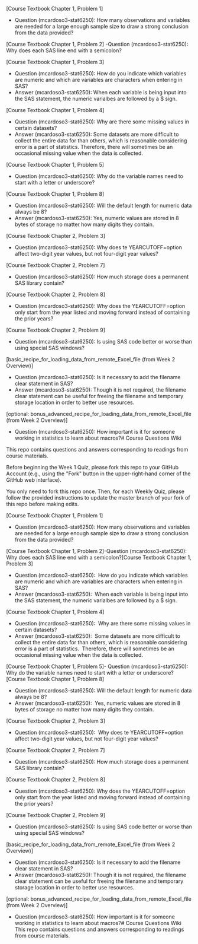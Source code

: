 [Course Textbook Chapter 1, Problem 1]
- Question (mcardoso3-stat6250): How many observations and variables are needed for a large enough sample size to draw a strong conclusion from the data provided?

[Course Textbook Chapter 1, Problem 2]
-Question (mcardoso3-stat6250):  Why does each SAS line end with a semicolon?

[Course Textbook Chapter 1, Problem 3]
- Question (mcardoso3-stat6250):  How do you indicate which variables are numeric and which are variables are characters when entering in SAS?
- Answer (mcardoso3-stat6250):  When each variable is being input into the SAS statement, the numeric varialbes are followed by a $ sign.

[Course Textbook Chapter 1, Problem 4]
- Question (mcardoso3-stat6250):  Why are there some missing values in certain datasets?
- Answer (mcardoso3-stat6250):  Some datasets are more difficult to collect the entire data for than others, which is reasonable considering error is a part of statistics.  Therefore, there will sometimes be an occasional missing value when the data is collected.

[Course Textbook Chapter 1, Problem 5]
- Question (mcardoso3-stat6250): Why do the variable names need to start with a letter or underscore?

[Course Textbook Chapter 1, Problem 8]
- Question (mcardoso3-stat6250): Will the default length for numeric data always be 8?
- Answer (mcardoso3-stat6250):  Yes, numeric values are stored in 8 bytes of storage no matter how many digits they contain.

[Course Textbook Chapter 2, Problem 3]
- Question (mcardoso3-stat6250):  Why does te YEARCUTOFF=option affect two-digit year values, but not four-digit year values?

[Course Textbook Chapter 2, Problem 7]
- Question (mcardoso3-stat6250): How much storage does a permanent SAS library contain?

[Course Textbook Chapter 2, Problem 8]
- Question (mcardoso3-stat6250): Why does the YEARCUTOFF=option only start from the year listed and moving forward instead of containing the prior years?

[Course Textbook Chapter 2, Problem 9]
- Question (mcardoso3-stat6250): Is using SAS code better or worse than using special SAS windows?

[basic_recipe_for_loading_data_from_remote_Excel_file (from Week 2 Overview)]
- Question (mcardoso3-stat6250): Is it necessary to add the filename clear statement in SAS?
- Answer (mcardoso3-stat6250):  Though it is not required, the filename clear statement can be useful for freeing the filename and temporary storage location in order to better use resources.

[optional: bonus_advanced_recipe_for_loading_data_from_remote_Excel_file (from Week 2 Overview)]
- Question (mcardoso3-stat6250): How important is it for someone working in statistics to learn about macros?# Course Questions Wiki

This repo contains questions and answers corresponding to readings from course materials.

Before beginning the Week 1 Quiz, please fork this repo to your GitHub Account (e.g., using the "Fork" button in the upper-right-hand corner of the GitHub web interface).

You only need to fork this repo once. Then, for each Weekly Quiz, please follow the provided instructions to update the master branch of your fork of this repo before making edits.

[Course Textbook Chapter 1, Problem 1]
- Question (mcardoso3-stat6250): How many observations and variables are needed for a large enough sample size to draw a strong conclusion from the data provided?

[Course Textbook Chapter 1, Problem 2]-Question (mcardoso3-stat6250):  Why does each SAS line end with a semicolon?[Course Textbook Chapter 1, Problem 3]
- Question (mcardoso3-stat6250):  How do you indicate which variables are numeric and which are variables are characters when entering in SAS?
- Answer (mcardoso3-stat6250):  When each variable is being input into the SAS statement, the numeric varialbes are followed by a $ sign.

[Course Textbook Chapter 1, Problem 4]
- Question (mcardoso3-stat6250):  Why are there some missing values in certain datasets?
- Answer (mcardoso3-stat6250):  Some datasets are more difficult to collect the entire data for than others, which is reasonable considering error is a part of statistics.  Therefore, there will sometimes be an occasional missing value when the data is collected.

[Course Textbook Chapter 1, Problem 5]- Question (mcardoso3-stat6250): Why do the variable names need to start with a letter or underscore?[Course Textbook Chapter 1, Problem 8]
- Question (mcardoso3-stat6250): Will the default length for numeric data always be 8?
- Answer (mcardoso3-stat6250):  Yes, numeric values are stored in 8 bytes of storage no matter how many digits they contain.

[Course Textbook Chapter 2, Problem 3]
- Question (mcardoso3-stat6250):  Why does te YEARCUTOFF=option affect two-digit year values, but not four-digit year values?

[Course Textbook Chapter 2, Problem 7]
- Question (mcardoso3-stat6250): How much storage does a permanent SAS library contain?

[Course Textbook Chapter 2, Problem 8]
- Question (mcardoso3-stat6250): Why does the YEARCUTOFF=option only start from the year listed and moving forward instead of containing the prior years?

[Course Textbook Chapter 2, Problem 9]
- Question (mcardoso3-stat6250): Is using SAS code better or worse than using special SAS windows?

[basic_recipe_for_loading_data_from_remote_Excel_file (from Week 2 Overview)]
- Question (mcardoso3-stat6250): Is it necessary to add the filename clear statement in SAS?
- Answer (mcardoso3-stat6250):  Though it is not required, the filename clear statement can be useful for freeing the filename and temporary storage location in order to better use resources.

[optional: bonus_advanced_recipe_for_loading_data_from_remote_Excel_file (from Week 2 Overview)]
- Question (mcardoso3-stat6250): How important is it for someone working in statistics to learn about macros?# Course Questions Wiki                                  This repo contains questions and answers corresponding to readings from course materials.
